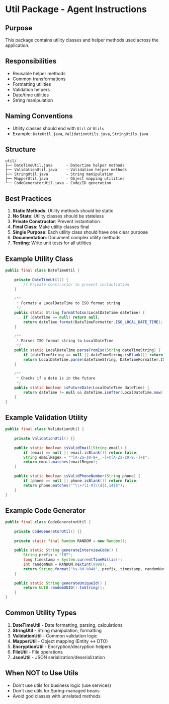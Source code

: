 # Util Package - Agent Instructions

## Purpose
This package contains utility classes and helper methods used across the application.

## Responsibilities
- Reusable helper methods
- Common transformations
- Formatting utilities
- Validation helpers
- Date/time utilities
- String manipulation

## Naming Conventions
- Utility classes should end with `Util` or `Utils`
- Example: `DateUtil.java`, `ValidationUtils.java`, `StringUtils.java`

## Structure
```
util/
├── DateTimeUtil.java      - Date/time helper methods
├── ValidationUtil.java    - Validation helper methods
├── StringUtil.java        - String manipulation
├── MapperUtil.java        - Object mapping utilities
└── CodeGeneratorUtil.java - Code/ID generation
```

## Best Practices
1. **Static Methods**: Utility methods should be static
2. **No State**: Utility classes should be stateless
3. **Private Constructor**: Prevent instantiation
4. **Final Class**: Make utility classes final
5. **Single Purpose**: Each utility class should have one clear purpose
6. **Documentation**: Document complex utility methods
7. **Testing**: Write unit tests for all utilities

## Example Utility Class
```java
public final class DateTimeUtil {
    
    private DateTimeUtil() {
        // Private constructor to prevent instantiation
    }
    
    /**
     * Formats a LocalDateTime to ISO format string
     */
    public static String formatToIso(LocalDateTime dateTime) {
        if (dateTime == null) return null;
        return dateTime.format(DateTimeFormatter.ISO_LOCAL_DATE_TIME);
    }
    
    /**
     * Parses ISO format string to LocalDateTime
     */
    public static LocalDateTime parseFromIso(String dateTimeString) {
        if (dateTimeString == null || dateTimeString.isBlank()) return null;
        return LocalDateTime.parse(dateTimeString, DateTimeFormatter.ISO_LOCAL_DATE_TIME);
    }
    
    /**
     * Checks if a date is in the future
     */
    public static boolean isFutureDate(LocalDateTime dateTime) {
        return dateTime != null && dateTime.isAfter(LocalDateTime.now());
    }
}
```

## Example Validation Utility
```java
public final class ValidationUtil {
    
    private ValidationUtil() {}
    
    public static boolean isValidEmail(String email) {
        if (email == null || email.isBlank()) return false;
        String emailRegex = "^[A-Za-z0-9+_.-]+@[A-Za-z0-9.-]+$";
        return email.matches(emailRegex);
    }
    
    public static boolean isValidPhoneNumber(String phone) {
        if (phone == null || phone.isBlank()) return false;
        return phone.matches("^\\+?[1-9]\\d{1,14}$");
    }
}
```

## Example Code Generator
```java
public final class CodeGeneratorUtil {
    
    private CodeGeneratorUtil() {}
    
    private static final Random RANDOM = new Random();
    
    public static String generateInterviewCode() {
        String prefix = "INT";
        long timestamp = System.currentTimeMillis();
        int randomNum = RANDOM.nextInt(9999);
        return String.format("%s-%d-%04d", prefix, timestamp, randomNum);
    }
    
    public static String generateUniqueId() {
        return UUID.randomUUID().toString();
    }
}
```

## Common Utility Types
1. **DateTimeUtil** - Date formatting, parsing, calculations
2. **StringUtil** - String manipulation, formatting
3. **ValidationUtil** - Common validation logic
4. **MapperUtil** - Object mapping (Entity ↔ DTO)
5. **EncryptionUtil** - Encryption/decryption helpers
6. **FileUtil** - File operations
7. **JsonUtil** - JSON serialization/deserialization

## When NOT to Use Utils
- Don't use utils for business logic (use services)
- Don't use utils for Spring-managed beans
- Avoid god classes with unrelated methods

